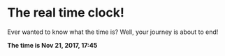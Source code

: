 # The real time clock!

Ever wanted to know what the time is? Well, your journey is about to end!

**The time is Nov 21, 2017, 17:45**